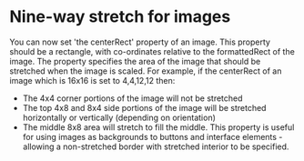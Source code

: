 # Nine-way stretch for images
You can now set 'the centerRect' property of an image. This property should be a rectangle, with co-ordinates relative to the formattedRect of the image.
The property specifies the area of the image that should be stretched when the image is scaled.
For example, if the centerRect of an image which is 16x16 is set to 4,4,12,12 then:
* The 4x4 corner portions of the image will not be stretched
* The top 4x8 and 8x4 side portions of the image will be stretched horizontally or vertically (depending on orientation)
* The middle 8x8 area will stretch to fill the middle.
This property is useful for using images as backgrounds to buttons and interface elements - allowing a non-stretched border with stretched interior to be specified.
